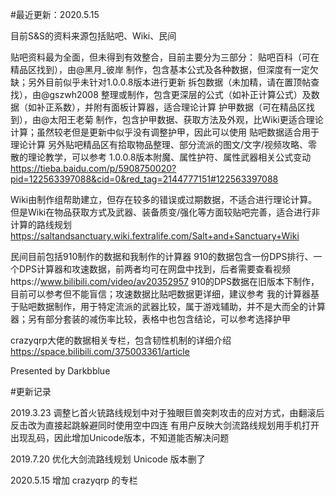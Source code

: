 #最近更新：2020.5.15

目前S&S的资料来源包括贴吧、Wiki、民间

贴吧资料最为全面，但未得到有效整合，目前主要分为三部分：
贴吧百科（可在精品区找到），由@黑月_彼岸 制作，包含基本公式及各种数据，但深度有一定欠缺；另外目前似乎未针对1.0.0.8版本进行更新
拆包数据（未加精，请在置顶帖查找），由@gszwh2008 整理或制作，包含更深层的公式（如补正计算公式）及数据（如补正系数），并附有面板计算器，适合理论计算
护甲数据（可在精品区找到），由@太阳王老菊 制作，包含护甲数据、获取方法及外观，比Wiki更适合理论计算；虽然较老但是更新中似乎没有调整护甲，因此可以使用
贴吧数据适合用于理论计算
另外贴吧精品区有拾取物品整理、部分流派的图文/文字/视频攻略、零散的理论教学，可以参考
1.0.0.8版本附魔、属性护符、属性武器相关公式变动 https://tieba.baidu.com/p/5908750020?pid=122563397088&cid=0&red_tag=2144777151#122563397088 

Wiki由制作组帮助建立，但存在较多的错误或过期数据，不适合进行理论计算。但是Wiki在物品获取方式及武器、装备质变/强化等方面较贴吧完善，适合进行非计算的路线规划
https://saltandsanctuary.wiki.fextralife.com/Salt+and+Sanctuary+Wiki

民间目前包括910制作的数据和我制作的计算器
910的数据包含一份DPS排行、一个DPS计算器和攻速数据，前两者均可在网盘中找到，后者需要查看视频https://www.bilibili.com/video/av20352957
910的DPS数据在旧版本下制作，目前可以参考但不能盲信；攻速数据比贴吧数据更详细，建议参考
我的计算器基于贴吧数据制作，用于特定流派的武器比较，属于游戏辅助，并不是大而全的计算器；另有部分套装的减伤率比较，表格中也包含结论，可以参考选择护甲

crazyqrp大佬的数据相关专栏，包含韧性机制的详细介绍
https://space.bilibili.com/375003361/article


Presented by Darkbblue


#更新记录

2019.3.23
调整匕首火铳路线规划中对于独眼巨兽突刺攻击的应对方式，由翻滚后反击改为直接起跳躲避同时使用空中四连
有用户反映大剑流路线规划用手机打开出现乱码，因此增加Unicode版本，不知道能否解决问题

2019.7.20
优化大剑流路线规划
Unicode 版本删了

2020.5.15
增加 crazyqrp 的专栏
